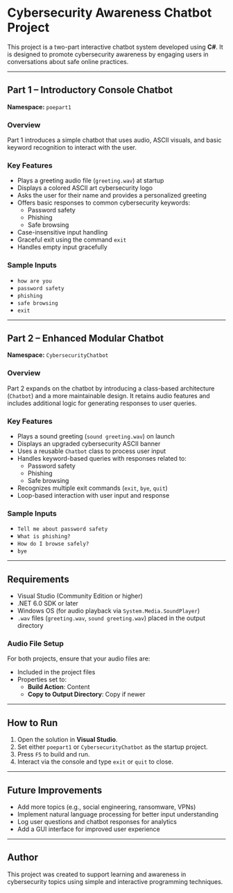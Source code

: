 # Cybersecurity Awareness Chatbot Project

This project is a two-part interactive chatbot system developed using **C#**. It is designed to promote cybersecurity awareness by engaging users in conversations about safe online practices.

---

## Part 1 – Introductory Console Chatbot  
**Namespace:** `poepart1`

### Overview
Part 1 introduces a simple chatbot that uses audio, ASCII visuals, and basic keyword recognition to interact with the user.

### Key Features
- Plays a greeting audio file (`greeting.wav`) at startup
- Displays a colored ASCII art cybersecurity logo
- Asks the user for their name and provides a personalized greeting
- Offers basic responses to common cybersecurity keywords:
  - Password safety
  - Phishing
  - Safe browsing
- Case-insensitive input handling
- Graceful exit using the command `exit`
- Handles empty input gracefully

### Sample Inputs
- `how are you`
- `password safety`
- `phishing`
- `safe browsing`
- `exit`

---

## Part 2 – Enhanced Modular Chatbot  
**Namespace:** `CybersecurityChatbot`

### Overview
Part 2 expands on the chatbot by introducing a class-based architecture (`Chatbot`) and a more maintainable design. It retains audio features and includes additional logic for generating responses to user queries.

### Key Features
- Plays a sound greeting (`sound greeting.wav`) on launch
- Displays an upgraded cybersecurity ASCII banner
- Uses a reusable `Chatbot` class to process user input
- Handles keyword-based queries with responses related to:
  - Password safety
  - Phishing
  - Safe browsing
- Recognizes multiple exit commands (`exit`, `bye`, `quit`)
- Loop-based interaction with user input and response

### Sample Inputs
- `Tell me about password safety`
- `What is phishing?`
- `How do I browse safely?`
- `bye`

---

## Requirements

- Visual Studio (Community Edition or higher)
- .NET 6.0 SDK or later
- Windows OS (for audio playback via `System.Media.SoundPlayer`)
- `.wav` files (`greeting.wav`, `sound greeting.wav`) placed in the output directory

### Audio File Setup

For both projects, ensure that your audio files are:
- Included in the project files
- Properties set to:
  - **Build Action**: Content
  - **Copy to Output Directory**: Copy if newer

---

## How to Run

1. Open the solution in **Visual Studio**.
2. Set either `poepart1` or `CybersecurityChatbot` as the startup project.
3. Press `F5` to build and run.
4. Interact via the console and type `exit` or `quit` to close.

---

## Future Improvements

- Add more topics (e.g., social engineering, ransomware, VPNs)
- Implement natural language processing for better input understanding
- Log user questions and chatbot responses for analytics
- Add a GUI interface for improved user experience

---

## Author

This project was created to support learning and awareness in cybersecurity topics using simple and interactive programming techniques.

